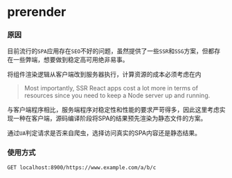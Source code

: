 # prerender

### 原因
目前流行的`SPA`应用存在`SEO`不好的问题，虽然提供了一些`SSR`和`SSG`方案，但都存在一些弊端，想要做到稳定高可用绝非易事。

将组件渲染逻辑从客户端改到服务器执行，计算资源的成本必须考虑在内

> Most importantly, SSR React apps cost a lot more in terms of resources since you need to keep a Node server up and running.

与客户端程序相比，服务端程序对稳定性和性能的要求严苛得多，因此这里考虑实现一种在客户端，源码编译阶段将SPA的结果预先渲染为静态文件的方案。

通过`UA`判定请求是否来自爬虫，选择访问真实的SPA内容还是静态结果。

### 使用方式

`GET localhost:8900/https://www.example.com/a/b/c`
